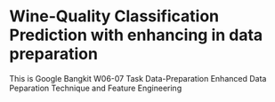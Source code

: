 # Wine-Quality Classification Prediction with enhancing in data preparation
This is Google Bangkit W06-07 Task Data-Preparation Enhanced Data Peparation Technique and Feature Engineering
